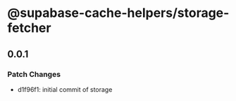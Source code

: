 # @supabase-cache-helpers/storage-fetcher

## 0.0.1

### Patch Changes

- d1f96f1: initial commit of storage
